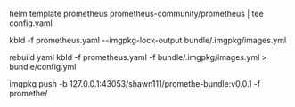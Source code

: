 helm template prometheus prometheus-community/prometheus  | tee config.yaml


kbld -f prometheus.yaml --imgpkg-lock-output bundle/.imgpkg/images.yml

rebuild yaml
kbld -f prometheus.yaml -f bundle/.imgpkg/images.yml > bundle/config.yml



imgpkg  push -b 127.0.0.1:43053/shawn111/promethe-bundle:v0.0.1 -f promethe/
